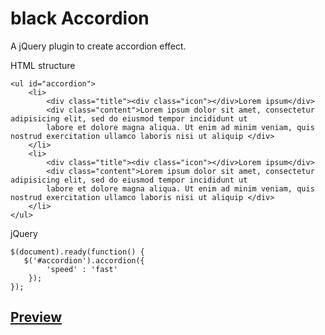 # black Accordion #

A jQuery plugin to create accordion effect.

HTML structure

	<ul id="accordion">
		<li>
			<div class="title"><div class="icon"></div>Lorem ipsum</div>
			<div class="content">Lorem ipsum dolor sit amet, consectetur adipisicing elit, sed do eiusmod tempor incididunt ut 
			labore et dolore magna aliqua. Ut enim ad minim veniam, quis nostrud exercitation ullamco laboris nisi ut aliquip </div>
		</li>
		<li>
			<div class="title"><div class="icon"></div>Lorem ipsum</div>
			<div class="content">Lorem ipsum dolor sit amet, consectetur adipisicing elit, sed do eiusmod tempor incididunt ut 
			labore et dolore magna aliqua. Ut enim ad minim veniam, quis nostrud exercitation ullamco laboris nisi ut aliquip </div>
		</li>
	</ul>

jQuery

	$(document).ready(function() {
	   $('#accordion').accordion({
			'speed' : 'fast'
		});
	});

## [Preview](http://icodewithlizard.com/black.accordion/) ##